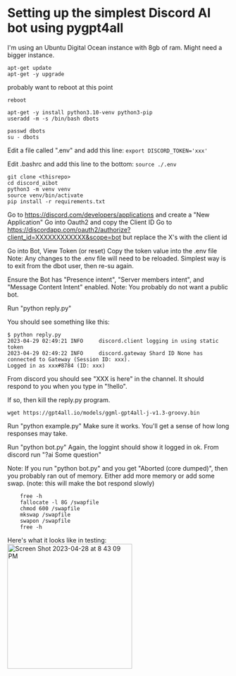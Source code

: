 # Setting up the simplest Discord AI bot using pygpt4all

I'm using an Ubuntu Digital Ocean instance with 8gb of ram. Might need a bigger instance.

```
apt-get update
apt-get -y upgrade
```

probably want to reboot at this point

```
reboot

apt-get -y install python3.10-venv python3-pip
useradd -m -s /bin/bash dbots

passwd dbots
su - dbots
```

Edit a file called ".env" and add this line:
`export DISCORD_TOKEN='xxx'`

Edit .bashrc and add this line to the bottom:
`source ./.env`

```
git clone <thisrepo>
cd discord_aibot
python3 -m venv venv
source venv/bin/activate
pip install -r requirements.txt
```

Go to https://discord.com/developers/applications and create a "New Application"
Go into Oauth2 and copy the Client ID
Go to https://discordapp.com/oauth2/authorize?client_id=XXXXXXXXXXXX&scope=bot
but replace the X's with the client id

Go into Bot, View Token (or reset)
Copy the token value into the .env file
Note: Any changes to the .env file will need to be reloaded. Simplest way is to exit from the dbot user, then re-su again.

Ensure the Bot has "Presence intent", "Server members intent", and "Message Content Intent" enabled.
Note: You probably do not want a public bot.

Run "python reply.py"

You should see something like this:

```
$ python reply.py
2023-04-29 02:49:21 INFO     discord.client logging in using static token
2023-04-29 02:49:22 INFO     discord.gateway Shard ID None has connected to Gateway (Session ID: xxx).
Logged in as xxx#8784 (ID: xxx)
```

From discord you should see "XXX is here" in the channel.
It should respond to you when you type in "!hello".

If so, then kill the reply.py program.

```
wget https://gpt4all.io/models/ggml-gpt4all-j-v1.3-groovy.bin
```

Run "python example.py"
Make sure it works.
You'll get a sense of how long responses may take.

Run "python bot.py"
Again, the loggint should show it logged in ok.
From discord run "?ai Some question"

Note: If you run "python bot.py" and you get "Aborted (core dumped)", then you probably ran out of memory.
Either add more memory or add some swap. (note: this will make the bot respond slowly)
```
	free -h
	fallocate -l 8G /swapfile
	chmod 600 /swapfile
	mkswap /swapfile
	swapon /swapfile
	free -h
```

Here's what it looks like in testing:
<img width="283" alt="Screen Shot 2023-04-28 at 8 43 09 PM" src="https://user-images.githubusercontent.com/2219838/235283566-1ff8b63a-5a7d-4d6c-a197-271f997d5622.png">

